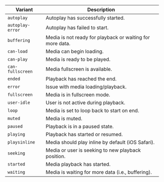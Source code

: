 | Variant          | Description                                               |
| ---------------- | --------------------------------------------------------- |
| `autoplay`       | Autoplay has successfully started.                        |
| `autoplay-error` | Autoplay has failed to start.                             |
| `buffering`      | Media is not ready for playback or waiting for more data. |
| `can-load`       | Media can begin loading.                                  |
| `can-play`       | Media is ready to be played.                              |
| `can-fullscreen` | Media fullscreen is available.                            |
| `ended`          | Playback has reached the end.                             |
| `error`          | Issue with media loading/playback.                        |
| `fullscreen`     | Media is in fullscreen mode.                              |
| `user-idle`      | User is not active during playback.                       |
| `loop`           | Media is set to loop back to start on end.                |
| `muted`          | Media is muted.                                           |
| `paused`         | Playback is in a paused state.                            |
| `playing`        | Playback has started or resumed.                          |
| `playsinline`    | Media should play inline by default (iOS Safari).         |
| `seeking`        | Media or user is seeking to new playback position.        |
| `started`        | Media playback has started.                               |
| `waiting`        | Media is waiting for more data (i.e., buffering).         |
